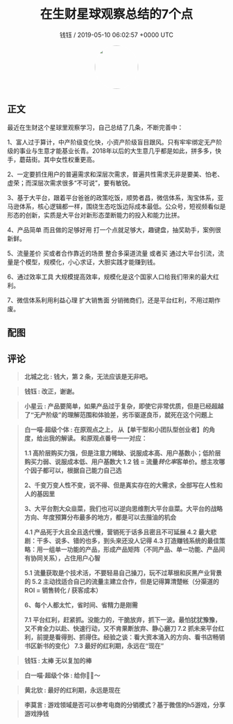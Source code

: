 <h1 align="center">在生财星球观察总结的7个点</h1>
<p align="center">
    <a>钱钰 / 2019-05-10 06:02:57 &#43;0000 UTC</a>
</p>

<div align="center">
    <img src="https://images.zsxq.com/FsGW9ZnKn188G6GlQeMFz7QYwNqM?e=1590940799&amp;token=kIxbL07-8jAj8w1n4s9zv64FuZZNEATmlU_Vm6zD:w4vMkFlaBBxamyfYHkzfApiogDk=" width="100" height="100" style="border:1px solid;border-radius:50%; color:#ffffff"/>
</div>

## 正文

<div>
最近在生财这个星球里观察学习，自己总结了几条，不断完善中：

1、富人过于算计，中产阶级变化快，小资产阶级盲目跟风。只有牢牢绑定无产阶级的事业与生意才能基业长青。2018年以后的大生意几乎都是如此，拼多多，快手，蘑菇街。其中女性权重更高。

2、一定要抓住用户的普遍需求和深层次需求，普遍共性需求无非是要美、怕老、虚荣；而深层次需求很多“不可说”，要有敏锐。

3、基于大平台，跟着平台爸爸的政策吃饭，顺势者昌，微信体系，淘宝体系，亚马逊体系，核心逻辑都一样，围绕生态吃饭边际成本最低。公众号，短视频看似是形态的创新，实质是大平台对新形态垄断能力的投入和能力比拼。

4、产品简单 而且做的足够好用 打一个点就足够大，趣键盘，抽奖助手，案例很新鲜。

5、流量差价 买或者合作靠近的场景 整合多渠道流量 或者买 通过大平台引流，流量是个模型，规模化，小心求证，大胆实践才能赚到钱。

6、通过效率工具 大规模提高效率，规模化是这个国家人口给我们带来的最大红利。

7、微信体系利用利益心理 扩大销售面 分销微商们，还是平台红利，不用过期作废。
</div>

## 配图
<div class="image" align="center">

</div>

## 评论

<div align="left">
<div>

<blockquote >
<span> <strong>北城之北 : 钱大，第 2 条，无法应该是无非吧。 </strong></span>
</blockquote>

<blockquote >
<span> <strong>钱钰 : 改正，谢谢。 </strong></span>
</blockquote>

<blockquote >
<span> <strong>小星云 : 产品要简单，如果产品过于复杂，即使它非常优质，但是已经超越了“无产阶级”的理解范围和体验差，劣币驱逐良币，就死在这个问题上 </strong></span>
</blockquote>

<blockquote >
<span> <strong>白一喵·超级个体 : 在原观点之上，
从【单干型和小团队型创业者】的角度，给出我的解读。
和原观点番号一一对应：

1.1 高阶层购买力强，但是注意力稀缺、说服成本高、用户基数小；低阶层购买力弱、说服成本低、用户基数大
1.2 钱 = 流量*转化率*客单价。想主攻哪个因子都可以，根据自己能力自己选

2、千变万变人性不变，说不得、但是真实存在的大需求，全部写在人性和人的基因里

3、大平台割大众韭菜，我们也可以逆向思维割大平台韭菜。大平台的战略方向、年度预算分布最多的地方，都是可以去揩油的机会

4.1 产品死于大且全且迭代慢，营销死于话多且密且不可延展
4.2 最大悲剧：干多、说多、错的也多，到头来还没人记得
4.3 打造赚钱系统的最佳策略：用一组单一功能的产品，形成产品矩阵（不同产品、单一功能、产品间有协同关系），占住用户心智

5.1 流量获取是个技术活，不要轻易自己操刀，玩不过草根和灰黑产业背景的
5.2 主动找适合自己的流量主建立合作，但是记得算清楚帐（分渠道的ROI = 销售转化 / 获客成本）

6、每个人都太忙，省时间、省精力是刚需

7.1 平台红利，赶紧抓。没能力的，干脆放弃，抓下一波。最怕犹犹豫豫，又不肯全力以赴、快速行动，又不肯果断放弃、静心磨刀
7.2 抓未来平台红利，前提是看得到、抓得住。经验之谈：看大资本涌入的方向、看书店畅销书区新书的变化）
7.3 最好的红利期，永远在“现在” </strong></span>
</blockquote>

<blockquote >
<span> <strong>钱钰 : 太棒 无以复加的棒 </strong></span>
</blockquote>

<blockquote >
<span> <strong>白一喵·超级个体 : 给你🌹🌹～ </strong></span>
</blockquote>

<blockquote >
<span> <strong>黄北钦 : 最好的红利期，永远是现在 </strong></span>
</blockquote>

<blockquote >
<span> <strong>李莫言 : 游戏领域是否可以参考电商的分销模式？基于微信的h5游戏，分享游戏挣钱 </strong></span>
</blockquote>

</div>
</div>